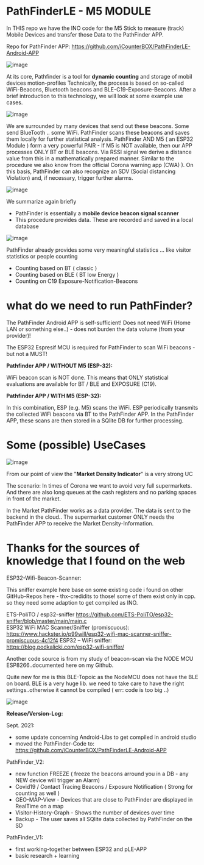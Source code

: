 # PathFinderLE  - M5 MODULE

In THIS repo we have the INO code for the M5 Stick to measure (track) Mobile Devices and transfer those Data to the PathFinder APP.

Repo for PathFinder APP: https://github.com/iCounterBOX/PathFinderLE-Android-APP

![image](https://user-images.githubusercontent.com/37293282/97838122-d9a9ca00-1cdf-11eb-957b-64715ebd4b73.png)

At its core, Pathfinder is a tool for **dynamic counting** and storage  of mobil devices motion-profiles
Technically, the process is based on so-called WiFi-Beacons, Bluetooth beacons and BLE-C19-Exposure-Beacons.
After a brief introduction to this technology, we will look at some example use cases.



![image](https://user-images.githubusercontent.com/37293282/97839501-98ff8000-1ce2-11eb-8c8a-67c08e523eff.png)

We are surrounded by many devices that send out these beacons. Some send BlueTooth  .. some WiFi.
PathFinder scans these beacons and saves them locally for further statistical analysis.
PathFinder AND M5 ( an ESP32 Module ) form a very powerful PAIR - If M5 is NOT available, then our APP processes ONLY BT or BLE beacons.
Via RSSI signal we derive a distance value from this in a mathematically prepared manner. Similar to the procedure we also know from the official Corona warning app (CWA) ). On this basis, PathFinder can also recognize an SDV (Social distancing Violation) and, if necessary, trigger further alarms.


![image](https://user-images.githubusercontent.com/37293282/97839603-cb10e200-1ce2-11eb-8d45-d27e9df6e372.png)


We summarize again briefly
- PathFinder is essentially a **mobile device beacon signal scanner**
- This procedure provides data. These are recorded and saved in a local database


![image](https://user-images.githubusercontent.com/37293282/97839698-fabfea00-1ce2-11eb-89ae-3116bdc17a65.png)


PathFinder already provides some very meaningful statistics ... like visitor statistics or people counting
- Counting based on BT ( classic )
- Counting based on BLE ( BT low Energy )
- Counting on C19 Exposure-Notification-Beacons





# what do we need to run PathFinder?

The PathFinder Android APP is self-sufficient!
Does not need WiFi (Home LAN or something else..) - does not burden the data volume (from your provider)!

The ESP32 Espresif MCU is required for PathFinder to scan  WiFi beacons - but not a MUST!

**Pathfinder APP / WITHOUT M5 (ESP-32):**

WiFi beacon scan is NOT done. This means that ONLY statistical evaluations are available for BT / BLE and EXPOSURE (C19).

**Pathfinder APP / WITH M5 (ESP-32):**

In this combination, ESP (e.g. M5) scans the WiFi. ESP periodically transmits the collected WiFi beacons via BT to the PathFinder APP.
In the PathFinder APP, these scans are then stored in a SQlite DB for further processing.


# Some (possible) UseCases

![image](https://user-images.githubusercontent.com/37293282/97839900-5db18100-1ce3-11eb-8bde-2da511924493.png)

From our point of view the "**Market Density Indicator**" is a very strong UC 

The scenario:
In times of Corona we want to avoid very full supermarkets. And there are also long queues at the cash registers and no parking spaces in front of the market.

In the Market  PathFinder works as a data provider. The data is sent to the backend in the cloud.. The supermarket customer ONLY needs the PathFinder APP to receive the Market Density-Information.




# Thanks for the sources of knowledge that I found on the web

ESP32-Wifi-Beacon-Scanner:

This sniffer example here base on some existing code i found on other GitHub-Repos here - thx-credidits to those!  some of them exist only in cpp. so they need some adaption to get compiled as INO. 

ETS-PoliTO / esp32-sniffer  https://github.com/ETS-PoliTO/esp32-sniffer/blob/master/main/main.c  
ESP32 WiFi MAC Scanner/Sniffer (promiscuous): https://www.hackster.io/p99will/esp32-wifi-mac-scanner-sniffer-promiscuous-4c12f4
ESP32 – WiFi sniffer: https://blog.podkalicki.com/esp32-wifi-sniffer/

Another code source is from my study of beacon-scan via the NODE MCU ESP8266..documented here on my Github.

Quite new for me is this BLE-Topoic as the NodeMCU does not have the BLE on board. BLE is a very huge lib. we need to take care to have the right settings..otherwise it cannot be compiled ( err: code is too big ..)

![image](https://user-images.githubusercontent.com/37293282/79845188-f8d4b000-83bc-11ea-8fa2-819493c353c6.png)

**Release/Version-Log:**

Sept. 2021: 
* some update concerning Android-Libs to get compiled in android studio  
* moved the PathFinder-Code to: https://github.com/iCounterBOX/PathFinderLE-Android-APP

PathFinder_V2:
* new function FREEZE ( freeze the beacons arround you in a DB - any NEW device will trigger an Alarm)
* Covid19 / Contact Tracing Beacons / Exposure Notification ( Strong for counting as well )
* GEO-MAP-View - Devices that are close to PathFinder are displayed in RealTime on a map
* Visitor-History-Graph - Shows the number of devices over time
* Backup - The user saves all SQlite data collected by PathFinder on the SD



PathFinder_V1:
* first working-together between ESP32 and pLE-APP
* basic research + learning
